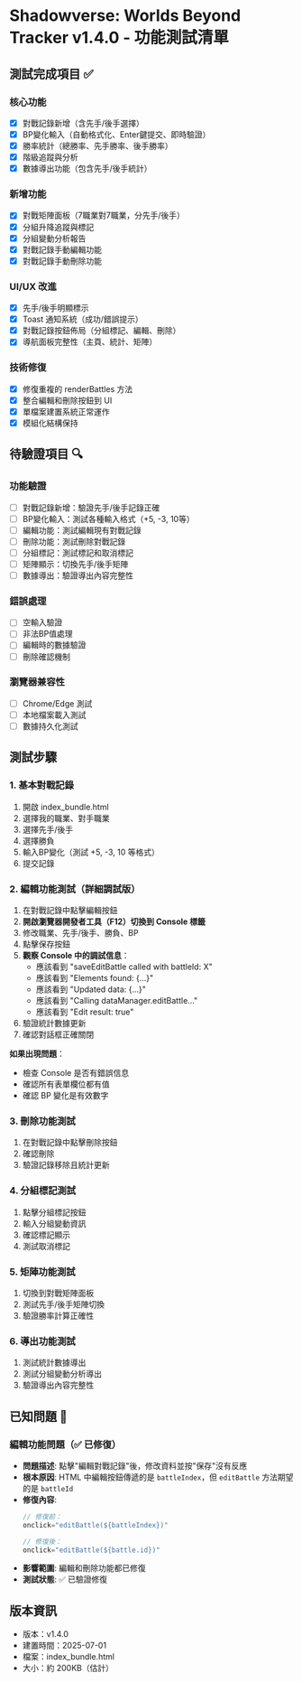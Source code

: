 # Shadowverse: Worlds Beyond Tracker v1.4.0 - 功能測試清單

## 測試完成項目 ✅

### 核心功能
- [x] 對戰記錄新增（含先手/後手選擇）
- [x] BP變化輸入（自動格式化、Enter鍵提交、即時驗證）
- [x] 勝率統計（總勝率、先手勝率、後手勝率）
- [x] 階級追蹤與分析
- [x] 數據導出功能（包含先手/後手統計）

### 新增功能
- [x] 對戰矩陣面板（7職業對7職業，分先手/後手）
- [x] 分組升降追蹤與標記
- [x] 分組變動分析報告
- [x] 對戰記錄手動編輯功能
- [x] 對戰記錄手動刪除功能

### UI/UX 改進
- [x] 先手/後手明顯標示
- [x] Toast 通知系統（成功/錯誤提示）
- [x] 對戰記錄按鈕佈局（分組標記、編輯、刪除）
- [x] 導航面板完整性（主頁、統計、矩陣）

### 技術修復
- [x] 修復重複的 renderBattles 方法
- [x] 整合編輯和刪除按鈕到 UI
- [x] 單檔案建置系統正常運作
- [x] 模組化結構保持

## 待驗證項目 🔍

### 功能驗證
- [ ] 對戰記錄新增：驗證先手/後手記錄正確
- [ ] BP變化輸入：測試各種輸入格式（+5, -3, 10等）
- [ ] 編輯功能：測試編輯現有對戰記錄
- [ ] 刪除功能：測試刪除對戰記錄
- [ ] 分組標記：測試標記和取消標記
- [ ] 矩陣顯示：切換先手/後手矩陣
- [ ] 數據導出：驗證導出內容完整性

### 錯誤處理
- [ ] 空輸入驗證
- [ ] 非法BP值處理
- [ ] 編輯時的數據驗證
- [ ] 刪除確認機制

### 瀏覽器兼容性
- [ ] Chrome/Edge 測試
- [ ] 本地檔案載入測試
- [ ] 數據持久化測試

## 測試步驟

### 1. 基本對戰記錄
1. 開啟 index_bundle.html
2. 選擇我的職業、對手職業
3. 選擇先手/後手
4. 選擇勝負
5. 輸入BP變化（測試 +5, -3, 10 等格式）
6. 提交記錄

### 2. 編輯功能測試（詳細調試版）
1. 在對戰記錄中點擊編輯按鈕
2. **開啟瀏覽器開發者工具（F12）切換到 Console 標籤**
3. 修改職業、先手/後手、勝負、BP
4. 點擊保存按鈕
5. **觀察 Console 中的調試信息**：
   - 應該看到 "saveEditBattle called with battleId: X"
   - 應該看到 "Elements found: {...}"
   - 應該看到 "Updated data: {...}"
   - 應該看到 "Calling dataManager.editBattle..."
   - 應該看到 "Edit result: true"
6. 驗證統計數據更新
7. 確認對話框正確關閉

**如果出現問題**：
- 檢查 Console 是否有錯誤信息
- 確認所有表單欄位都有值
- 確認 BP 變化是有效數字

### 3. 刪除功能測試
1. 在對戰記錄中點擊刪除按鈕
2. 確認刪除
3. 驗證記錄移除且統計更新

### 4. 分組標記測試
1. 點擊分組標記按鈕
2. 輸入分組變動資訊
3. 確認標記顯示
4. 測試取消標記

### 5. 矩陣功能測試
1. 切換到對戰矩陣面板
2. 測試先手/後手矩陣切換
3. 驗證勝率計算正確性

### 6. 導出功能測試
1. 測試統計數據導出
2. 測試分組變動分析導出
3. 驗證導出內容完整性

## 已知問題 🔧

### 編輯功能問題（✅ 已修復）
- **問題描述**: 點擊"編輯對戰記錄"後，修改資料並按"保存"沒有反應
- **根本原因**: HTML 中編輯按鈕傳遞的是 `battleIndex`，但 `editBattle` 方法期望的是 `battleId`
- **修復內容**: 
  ```javascript
  // 修復前：
  onclick="editBattle(${battleIndex})"
  
  // 修復後：
  onclick="editBattle(${battle.id})"
  ```
- **影響範圍**: 編輯和刪除功能都已修復
- **測試狀態**: ✅ 已驗證修復

## 版本資訊
- 版本：v1.4.0
- 建置時間：2025-07-01
- 檔案：index_bundle.html
- 大小：約 200KB（估計）
